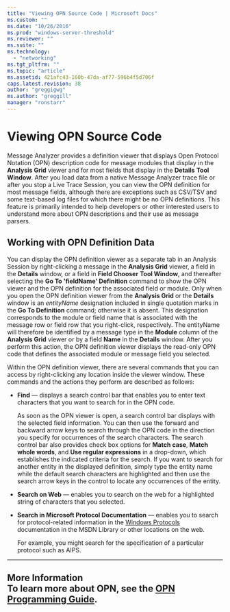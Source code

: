 ```yaml
---
title: "Viewing OPN Source Code | Microsoft Docs"
ms.custom: ""
ms.date: "10/26/2016"
ms.prod: "windows-server-threshold"
ms.reviewer: ""
ms.suite: ""
ms.technology: 
  - "networking"
ms.tgt_pltfrm: ""
ms.topic: "article"
ms.assetid: 421afc43-160b-47da-af77-596b4f5d706f
caps.latest.revision: 38
author: "greggigwg"
ms.author: "greggill"
manager: "ronstarr"
---
```

# Viewing OPN Source Code
Message Analyzer provides a definition viewer that displays Open Protocol Notation (OPN) description code for message modules that display in the **Analysis Grid** viewer and for most fields that display in the **Details** **Tool Window**. After you load data from a native Message Analyzer trace file or after you stop a Live Trace Session, you can view the OPN definition for most message fields, although there are exceptions such as CSV/TSV and some text-based log files for which there might be no OPN definitions. This feature is primarily intended to help developers or other interested users to understand more about OPN descriptions and their use as message parsers.  
  
## Working with OPN Definition Data  
 You can display the OPN definition viewer as a separate tab in an Analysis Session by right-clicking a message in the **Analysis Grid** viewer, a field in the **Details** window, or a field in **Field Chooser** **Tool Window**, and thereafter selecting the **Go To 'fieldName' Definition** command to show the OPN viewer and the OPN definition for the associated field or module. Only when you open the OPN definition viewer from the **Analysis Grid** or the **Details** window is an *entityName* designation included in single quotation marks in the **Go To Definition** command; otherwise it is absent. This designation corresponds to the module or field name that is associated with the message row or field row that you right-click, respectively. The entityName will therefore be identified by a message type in the **Module** column of the **Analysis Grid** viewer or by a field **Name** in the **Details** window. After you perform this action, the OPN definition viewer displays the read-only OPN code that defines the associated module or message field you selected.  
  
 Within the OPN definition viewer, there are several commands that you can access by right-clicking any location inside the viewer window. These commands and the actions they perform are described as follows:  
  
-   **Find** — displays a search control bar that enables you to enter text characters that you want to search for in the OPN code.  
  
     As soon as the OPN viewer is open, a search control bar displays with the selected field information. You can then use the forward and backward arrow keys to search through the OPN code in the direction you specify for occurrences of the search characters. The search control bar also provides check box options for **Match case**, **Match whole words**, and **Use regular expressions** in a drop-down, which establishes the indicated criteria for the search. If you want to search for another entity in the displayed definition, simply  type the entity name while the default search characters are highlighted and then use the search arrow keys in the control to locate any occurrences of the entity.  
  
-   **Search on Web** — enables you to search on the web for a highlighted string of characters that you selected.  
  
-   **Search in Microsoft Protocol Documentation** — enables you to search for protocol-related information in the [Windows Protocols](http://go.microsoft.com/fwlink/?LinkId=233157) documentation in the MSDN Library or other locations on the web.  
  
     For example, you might search for the specification of a particular protocol such as AIPS.  
  
---  
  
 **More Information**   
 **To learn more** about OPN, see the [OPN Programming Guide](http://download.microsoft.com/download/3/E/8/3E845130-349C-4EFC-B634-C7DBD46140B7/OPN%20Programming%20Guide%20v4.4.docx).  
---